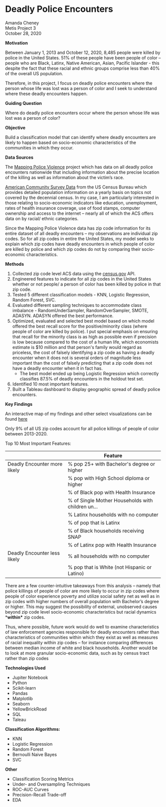 # Deadly Police Encounters

Amanda Cheney  
Metis Project 3  
October 28, 2020  

**Motivation**

Between January 1, 2013 and October 12, 2020, 8,485 people were killed by police in the United States. 51% of these people have been people of color – people who are Black, Latinx, Native American, Asian, Pacific Islander - this despite the fact that these racial and ethnic groups comprise less than 40% of the overall US population.   

Therefore, in this project, I focus on deadly police encounters where the person whose life was lost was a person of color and I seek to understand where these deadly encounters happen.  

**Guiding Question** 

Where do deadly police encounters occur where the person whose life was lost was a person of color? 

**Objective** 

Build a classification model that can identify where deadly encounters are likely to happen based on socio-economic characteristics of the communities in which they occur. 

**Data Sources** 

The [Mapping Police Violence](https://mappingpoliceviolence.org/) project which has data on all deadly police encounters nationwide that including information about the precise location of the killing as well as information about the victim’s race. 

[American Community Survey Data](https://www.census.gov/programs-surveys/acs) from the US Census Bureau which provides detailed population information on a yearly basis on topics not covered by the decennial census. In my case, I am particularly interested in those relating to socio-economic indicators like education, unemployment, rates of health insurance coverage, use of food stamps, computer ownership and access to the internet – nearly all of which the ACS offers data on by racial/ ethnic categories. 

Since the Mapping Police Violence data has zip code information for its entire dataset of all deadly encounters – my observations are individual zip codes. So for all zip codes in entire the United States, my model seeks to explain which zip codes have deadly encounters in which people of color are killed by police and which zip codes do not by comparing their socio-economic characteristics.  

**Methods**

1. Collected zip code level ACS data using the [census.gov](census.gov) API.
2. Engineered features to indicate for all zip codes in the United States whether or not people/ a person of color has been killed by police in that zip code. 
3. Tested 5 different classification models - KNN, Logistic Regression, Random Forest, SVC.
4. Evaluated different sampling techniques to accommodate class imbalance - RandomUnderSampler, RandomOverSampler, SMOTE, ADASYN. ADASYN offered the best performance. 
5. Optimized, evaluated and selected best model based on which model offered the best recall score for the positive/minority class (where people of color are killed by police). I put special emphasis on ensuring that recall for the minority class is as high as possible even if  precision is low because compared to the cost of a human life, which economists estimate is $10 million and that person's family would regard as priceless, the cost of falsely identifying a zip code as having a deadly encounter when it does not is several orders of magnitude less important than the cost of falsely predicting that a zip code does not have a deadly encounter when it in fact has. 
   * The best model ended up being Logistic Regression which correctly classifies 87.5% of deadly encounters in the holdout test set.
6. Identified 10 most important features.
7. Built a Tableau dashboard to display geographic spread of deadly police encounters. 

**Key Findings** 

An interactive map of my findings and other select visualizations can be found [here](https://public.tableau.com/profile/amanda.cheney#!/vizhome/metisproject3/map) 

Only 9% of all US zip codes account for all police killings of people of color between 2013-2020.

Top 10 Most Important Features:

|                              | Feature                                           |
| ---------------------------- | ------------------------------------------------- |
| Deadly Encounter more likely | % pop 25+ with Bachelor's degree or higher        |
|                              | % pop with High School diploma or higher          |
|                              | % of Black pop with Health Insurance              |
|                              | % of Single Mother Households with children un... |
|                              | % Latinx households with no computer              |
|                              | % of pop that is Latinx                           |
|                              | % of Black households receiving SNAP              |
|                              | % of Latinx pop with Health Insurance             |
| Deadly Encounter less likely | % all households with no computer                 |
|                              | % pop that is White (not Hispanic or Latino)      |

There are a few counter-intuitive takeaways from this analysis – namely that police killings of people of color are more likely to occur in zip codes where people of color experience poverty and utilize social safety net as well as in zip codes with higher numbers of overall population with Bachelor’s degree or higher. This may suggest the possibility of external, unobserved causes beyond zip code level socio-economic characteristics but racial dynamics ***within\*** zip codes.

Thus, where possible, future work would do well to examine characteristics of law enforcement agencies responsible for deadly encounters rather than characteristics of communities within which they exist as well as measures of racial inequality within zip codes – for instance comparing differences between median income of white and black households. Another would be to look at more granular socio-economic data, such as by census tract rather than zip codes 

**Technologies Used** 

* Jupiter Notebook
* Python
* Scikit-learn
* Pandas
* Matplotlib
* Seaborn
* YellowBrickRoad
* SQL
* Taleau 

**Classification Algorithms:** 

* KNN
* Logistic Regression
* Random Forest
* Bernoulli Naive Bayes
* SVC 

**Other**

* Classification Scoring Metrics
* Under- and Oversampling Techniques
* ROC-AUC Curves
* Precision-Recall Trade-off 
* EDA




